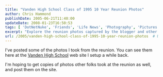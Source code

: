 ```yaml
---
title: "Vanden High School Class of 1995 10 Year Reunion Photos"
author: Chris Hammond
publishDate: 2005-06-21T11:40:00
updateDate: 2008-01-23T16:50:53
tags: [ 'DotNetNuke', 'Friends', 'Life News', 'Photography', 'Pictures', 'Places to See' ]
excerpt: "Explore the reunion photos captured by the blogger and other attendees on the Vanden High School website. Share your own memories and snapshots!"
url: /2005/vanden-high-school-class-of-1995-10-year-reunion-photos  # Use the generated URL with year
---
```

<P>I've posted some of the photos&nbsp;I took from the reunion. You can see them here at the <A href="https://www.vandenhighschool.com/Default.aspx?tabid=32&amp;path=10%20Year%20Reunion"><a title="VHS" href="https://www.vandenhighschool.com/" target="_blank">Vanden High School</a></A> web site I setup a while back.</P> <P>I'm hoping to get copies of photos other folks took at the reunion as well, and post them on the site.</P>


